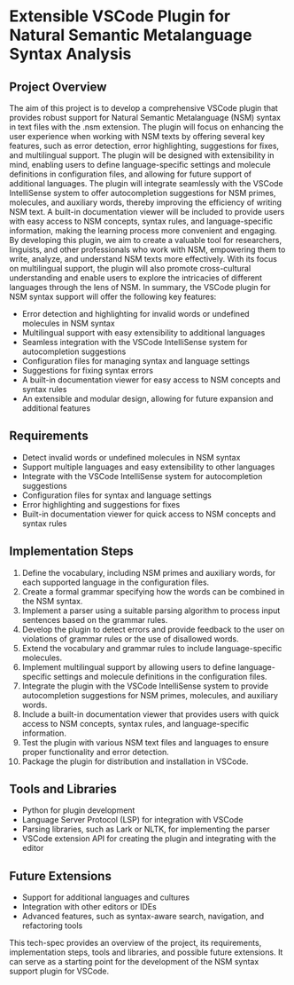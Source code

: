 # Extensible VSCode Plugin for Natural Semantic Metalanguage Syntax Analysis

## Project Overview
The aim of this project is to develop a comprehensive VSCode plugin that provides robust support for Natural Semantic Metalanguage (NSM) syntax in text files with the .nsm extension. The plugin will focus on enhancing the user experience when working with NSM texts by offering several key features, such as error detection, error highlighting, suggestions for fixes, and multilingual support. The plugin will be designed with extensibility in mind, enabling users to define language-specific settings and molecule definitions in configuration files, and allowing for future support of additional languages.
   The plugin will integrate seamlessly with the VSCode IntelliSense system to offer autocompletion suggestions for NSM primes, molecules, and auxiliary words, thereby improving the efficiency of writing NSM text. A built-in documentation viewer will be included to provide users with easy access to NSM concepts, syntax rules, and language-specific information, making the learning process more convenient and engaging.
   By developing this plugin, we aim to create a valuable tool for researchers, linguists, and other professionals who work with NSM, empowering them to write, analyze, and understand NSM texts more effectively. With its focus on multilingual support, the plugin will also promote cross-cultural understanding and enable users to explore the intricacies of different languages through the lens of NSM.
   In summary, the VSCode plugin for NSM syntax support will offer the following key features:
- Error detection and highlighting for invalid words or undefined molecules in NSM syntax
- Multilingual support with easy extensibility to additional languages
- Seamless integration with the VSCode IntelliSense system for autocompletion suggestions
- Configuration files for managing syntax and language settings
- Suggestions for fixing syntax errors
- A built-in documentation viewer for easy access to NSM concepts and syntax rules
- An extensible and modular design, allowing for future expansion and additional features

## Requirements

- Detect invalid words or undefined molecules in NSM syntax
- Support multiple languages and easy extensibility to other languages
- Integrate with the VSCode IntelliSense system for autocompletion suggestions
- Configuration files for syntax and language settings
- Error highlighting and suggestions for fixes
- Built-in documentation viewer for quick access to NSM concepts and syntax rules

## Implementation Steps

1. Define the vocabulary, including NSM primes and auxiliary words, for each supported language in the configuration files.
1. Create a formal grammar specifying how the words can be combined in the NSM syntax.
1. Implement a parser using a suitable parsing algorithm to process input sentences based on the grammar rules.
1. Develop the plugin to detect errors and provide feedback to the user on violations of grammar rules or the use of disallowed words.
1. Extend the vocabulary and grammar rules to include language-specific molecules.
1. Implement multilingual support by allowing users to define language-specific settings and molecule definitions in the configuration files.
1. Integrate the plugin with the VSCode IntelliSense system to provide autocompletion suggestions for NSM primes, molecules, and auxiliary words.
1. Include a built-in documentation viewer that provides users with quick access to NSM concepts, syntax rules, and language-specific information.
1. Test the plugin with various NSM text files and languages to ensure proper functionality and error detection.
1. Package the plugin for distribution and installation in VSCode.

## Tools and Libraries

- Python for plugin development
- Language Server Protocol (LSP) for integration with VSCode
- Parsing libraries, such as Lark or NLTK, for implementing the parser
- VSCode extension API for creating the plugin and integrating with the editor

## Future Extensions

- Support for additional languages and cultures
- Integration with other editors or IDEs
- Advanced features, such as syntax-aware search, navigation, and refactoring tools

This tech-spec provides an overview of the project, its requirements, implementation steps, tools and libraries, and possible future extensions. It can serve as a starting point for the development of the NSM syntax support plugin for VSCode.

